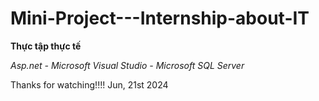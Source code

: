 # Mini-Project---Internship-about-IT
**Thực tập thực tế**

_Asp.net - Microsoft Visual Studio - Microsoft SQL Server_



Thanks for watching!!!! 
Jun, 21st 2024

